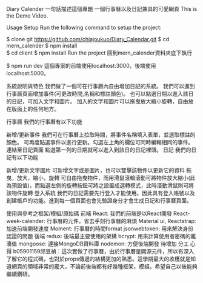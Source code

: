 ﻿Diary Calender
一句話描述這個專題
一個行事曆以及日記兼具的可愛網頁
This is the Demo Video.

Usage
Setup
Run the following command to setup the project:

$ clone git https://github.com/chiajoukuo/Diary_Calendar.git
$ cd mern_calender
$ npm install   
$ cd client 
$ npm install
Run the project
回到mern_calender資料夾底下執行

$ npm run dev
這個專案的前端使用localhost:3000，後端使用localhost:5000。

系統說明與特色
我們做了一個可在行事曆內自由增加日記的系統。
我們可以進到行事曆頁面增加事件(可更改時間,名稱和標註顏色)。
也可以點選日期以進入該日的日記，可加入文字和圖片。
加入的文字和圖片可以拖曳放大縮小旋轉，自由放在版面上的任何地方。

行事曆
我們的行事曆有以下功能

新增/更新事件
我們可在行事曆上拉取時間，將事件名稱填入表單，並選取標註的顏色。
可再度點選事件以進行更新。勾選左上角的欄位可同時編輯相同的事件。
連結至日記頁面
點選第一列的日期就可以進入到該日的日記裡頭。
日記
我們的日記有以下功能

新增/更新文字圖片
可新增文字或是圖片，也可以雙擊該物件以更新它的資料
拖曳，放大，縮小，旋轉
可自由拖曳物件，而用滑鼠滾輪滾動可將物件放大縮小(此為預設值)，而點選左側的旋轉按鈕可將之設置成選轉模式，此時滾動滑鼠則可將該物件旋轉
登入系統
我們的日記需要先行登入才能使用。因此具有登入帳號以及創建帳戶的功能。進到每一個頁面也會先驗證身分才會生成日記和行事曆頁面。

使用與參考之框架/模組/原始碼
前端
React: 我們的前端是以React開發
React-week-calender: 行事曆的元件，省去手刻行事曆的麻煩
Material ui, Reactstrap: 加速前端開發速度
Moment: 行事曆的時間format
jsonwebtoken: 用來解決身份認證的問題
後端
redux: 後端最主要使用的架構
bcrypt: 用來計算使用者密碼的雜湊值
mongoose: 連接MongoDB資料庫
nodemon: 方便後端開發
待增加
分工
心得
b05901159邱昱禎：這次實做了行事曆，由於行事曆是開源元件，所以有深入了解它的程式碼，也對於props傳遞的結構更加的熟悉。這學期最大的收穫就是知道網頁的領域非常的龐大，不論前後端都有好幾種框架，模組。希望自己以後能夠繼續鑽研。